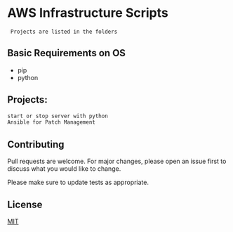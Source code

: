 # AWS Infrastructure Scripts

```  Projects are listed in the folders  ```

## Basic Requirements on OS
* pip
* python

## Projects:
```bash
start or stop server with python 
Ansible for Patch Management
```
## Contributing
Pull requests are welcome. For major changes, please open an issue first to discuss what you would like to change.

Please make sure to update tests as appropriate.

## License
[MIT](https://choosealicense.com/licenses/mit/)



